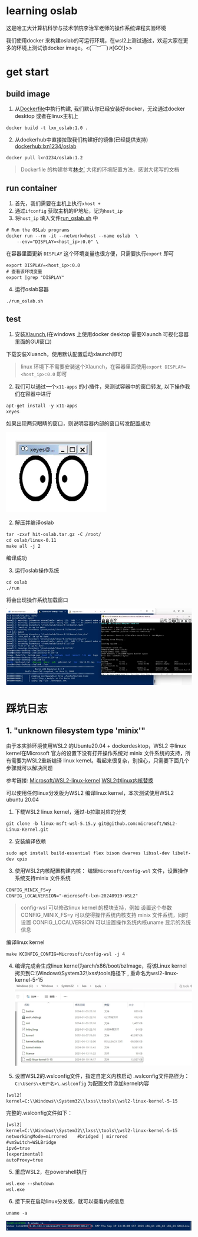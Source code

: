 # learning oslab

这是哈工大计算机科学与技术学院李治军老师的操作系统课程实验环境

我们使用docker 来构建oslab的可运行环境，在wsl2上测试通过，欢迎大家在更多的环境上测试该docker image。<(￣︶￣)↗[GO!]>>

# get start
## build image 
1. 从[Dockerfile](./Dockerfile)中执行构建, 我们默认你已经安装好docker，无论通过docker desktop 或者在linux主机上
```shell
docker build -t lxn_oslab:1.0 .
```

2. 从dockerhub中直接拉取我们构建好的镜像(已经提供支持)
[dockerhub:lxn1234/oslab](https://hub.docker.com/r/lxn1234/oslab)
```shell
docker pull lxn1234/oslab:1.2
```
> Dockerfile 的构建参考[林夕`](https://blog.csdn.net/qq_45923646/article/details/120575616) 大佬的环境配置方法，感谢大佬写的文档

## run container

1. 首先，我们需要在主机上执行`xhost +` 
2. 通过`ifconfig` 获取主机的IP地址，记为`host_ip` 
3. 将`host_ip` 填入文件[run_oslab.sh](./run_oslab.sh) 中
```shell
# Run the OSLab programs
docker run --rm -it --network=host --name oslab  \
    --env="DISPLAY=<host_ip>:0.0" \
```
在容器里面更新 `DISPLAY` 这个环境变量也很方便，只需要执行`export` 即可
```shell
export DISPLAY=<host_ip>:0.0
# 查看该环境变量
export |grep "DISPLAY"
```
4. 运行oslab容器
```shell
./run_oslab.sh
```

## test
1. 安装[Xlaunch](https://sourceforge.net/projects/vcxsrv/),(在windows 上使用docker desktop 需要Xlaunch 可视化容器里面的GUI窗口)

下载安装Xluanch，使用默认配置启动xlaunch即可

> linux 环境下不需要安装这个Xlaunch，在容器里面使用`export DISPLAY=<host_ip>:0.0` 即可

2. 我们可以通过一个`x11-apps` 的小插件，来测试容器中的窗口转发, 以下操作我们在容器中进行
```shell
apt-get install -y x11-apps
xeyes
```
如果出现两只眼睛的窗口，则说明容器内部的窗口转发配置成功


![image1](./image/oslab1.png)

2. 解压并编译oslab
```shell
tar -zxvf hit-oslab.tar.gz -C /root/
cd oslab/linux-0.11
make all -j 2
```
编译成功

3. 运行oslab操作系统
```shell
cd oslab
./run
```
将会出现操作系统加载窗口

![image2](./image/oslab2.png)

# 踩坑日志
## 1. "unknown filesystem type 'minix'"
由于本实验环境使用WSL2 的Ubuntu20.04 + dockerdesktop，WSL2 中linux kernel在Microsoft 官方的设置下没有打开操作系统对 minix 文件系统的支持，所有需要为WSL2重新编译 linux kernel。看起来很复杂，别担心，只需要下面几个步骤就可以解决问题

参考链接:
[Microsoft/WSL2-linux-kernel](https://github.com/microsoft/WSL2-Linux-Kernel)
[WSL2中linux内核替换](https://blog.csdn.net/weixin_60738001/article/details/130739325)

可以使用任何linux分发版为WSL2 编译linux kernel，本次测试使用WSL2 ubuntu 20.04
1. 下载WSL2 linux kernel，通过-b拉取对应的分支
```shell
git clone -b linux-msft-wsl-5.15.y git@github.com:microsoft/WSL2-Linux-Kernel.git
```
2. 安装编译依赖
```shell
sudo apt install build-essential flex bison dwarves libssl-dev libelf-dev cpio
```

3. 使用WSL2内核配置构建内核：
编辑`Microsoft/config-wsl` 文件，设置操作系统支持minix 文件系统
```shell
CONFIG_MINIX_FS=y
CONFIG_LOCALVERSION="-microsoft-lxn-20240919-WSL2" 
```
> config-wsl 可以修改linux kernel 的模块支持，例如 设置这个参数 CONFIG_MINIX_FS=y 可以使得操作系统内核支持 minix 文件系统，同时 设置 CONFIG_LOCALVERSION 可以设置操作系统内核uname 显示的系统信息

编译linux kernel
```shell
make KCONFIG_CONFIG=Microsoft/config-wsl -j 4
```

4. 编译完成会生成linux kernel为arch/x86/boot/bzImage，将该Linux kernel 拷贝到C:\Windows\System32\lxss\tools路径下 , 重命名为wsl2-linux-kernel-5-15
![image-linux-kernel](./image/1.png)

5. 设置WSL2的.wslconfig文件，指定自定义内核启动
.wslconfig文件路径为：`C:\Users\<用户名>\.wslconfig` 
为配置文件添加kernel内容
```shell
[wsl2]
kernel=C:\\Windows\\System32\\lxss\\tools\\wsl2-linux-kernel-5-15
```
完整的.wslconfig文件如下：
```shell
[wsl2]
kernel=C:\\Windows\\System32\\lxss\\tools\\wsl2-linux-kernel-5-15
networkingMode=mirrored    #bridged | mirrored
#vmSwitch=WSLBridge
ipv6=true
[experimental]
autoProxy=true
```
5. 重启WSL2，在powershell执行
```shell
wsl.exe --shutdown
wsl.exe 
```
6. 接下来在启动linux分发版，就可以查看内核信息
```shell
uname -a
```
![image-uname](./image/2.png)

